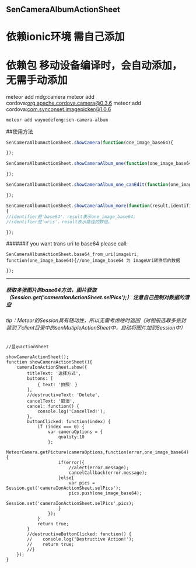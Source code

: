 ## SenCameraAlbumActionSheet

# 依赖ionic环境 需自己添加

# 依赖包 移动设备编译时，会自动添加，无需手动添加
meteor add mdg:camera
meteor add cordova:org.apache.cordova.camera@0.3.6
meteor add cordova:com.synconset.imagepicker@1.0.6


```meteor
meteor add wuyuedefeng:sen-camera-album
```

##使用方法
```JavaScript
SenCameraAlbumActionSheet.showCamera(function(one_image_base64){

});

SenCameraAlbumActionSheet.showCameraAlbum_one(function(one_image_base64){

});

SenCameraAlbumActionSheet.showCameraAlbum_one_canEdit(function(one_image_base64){//拍照或选择图片后可编辑

});

SenCameraAlbumActionSheet.showCameraAlbum_more(function(result,identifier)
{
//identifier是'base64'，result表示one_image_base64;
//identifier是'uris'，result表示路径的数组。

});

```
######if you want trans uri  to base64 please call:

```
SenCameraAlbumActionSheet.base64_from_uri(imageUri, function(one_image_base64){//one_image_base64 为 imageUri转换后的数据

});

```

***

##### 获取多张图片的base64方法，图片获取（Session.get('cameraIonActionSheet.selPics');） 注意自己控制对数据的清空
###### tip：Meteor的Session具有随动性，所以无需考虑啥时返回（对相册选取多张封装到了client目录中的senMutipleActionSheet中，自动将图片加到Session中）

```
//显示actionSheet

showCameraActionSheet();
function showCameraActionSheet(){
    cameraIonActionSheet.show({
        titleText: '选择方式',
        buttons: [
            { text: '拍照' }
        ],
        //destructiveText: 'Delete',
        cancelText: '取消',
        cancel: function() {
            console.log('Cancelled!');
        },
        buttonClicked: function(index) {
            if (index === 0) {
                var cameraOptions = {
                    quality:10
                };
                MeteorCamera.getPicture(cameraOptions,function(error,one_image_base64){
                    if(error){
                        //alert(error.message);
                        cancelCallback(error.message);
                    }else{
                        var pics = Session.get('cameraIonActionSheet.selPics');
                        pics.push(one_image_base64);
                        Session.set('cameraIonActionSheet.selPics',pics);
                    }
                });
            }
            return true;
        }
        //destructiveButtonClicked: function() {
        //    console.log('Destructive Action!');
        //    return true;
        //}
    });
}
```